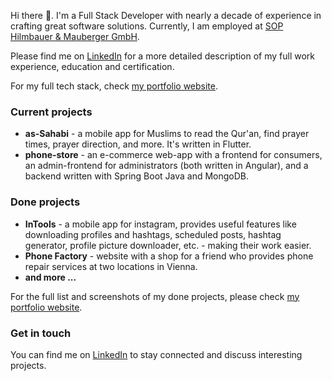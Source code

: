 Hi there 👋. I'm a Full Stack Developer with nearly a decade of experience in crafting great software solutions. Currently, I am employed at [SOP Hilmbauer & Mauberger GmbH](https://www.sop.co.at/).

Please find me on [LinkedIn](https://www.linkedin.com/in/magomedachtaew/) for a more detailed description of my full work experience, education and certification.

For my full tech stack, check [my portfolio website](https://www.magon.dev/).

### Current projects

- **as-Sahabi** - a mobile app for Muslims to read the Qur'an, find prayer times, prayer direction, and more. It's written in Flutter.
- **phone-store** - an e-commerce web-app with a frontend for consumers, an admin-frontend for administrators (both written in Angular), and a backend written with Spring Boot Java and MongoDB.

### Done projects

- **InTools** - a mobile app for instagram, provides useful features like downloading profiles and hashtags, scheduled posts, hashtag generator, profile picture downloader, etc. - making their work easier.
- **Phone Factory** - website with a shop for a friend who provides phone repair services at two locations in Vienna.
- **and more ...**

For the full list and screenshots of my done projects, please check [my portfolio website](https://www.magon.dev/).

### Get in touch
You can find me on [LinkedIn](https://www.linkedin.com/in/magomed-achtaew/) to stay connected and discuss interesting projects.

<!--
**magondev/magondev** is a ✨ _special_ ✨ repository because its `README.md` (this file) appears on your GitHub profile.

Here are some ideas to get you started:

- 🔭 I’m currently working on ...
- 🌱 I’m currently learning ...
- 👯 I’m looking to collaborate on ...
- 🤔 I’m looking for help with ...
- 💬 Ask me about ...
- 📫 How to reach me: ...
- 😄 Pronouns: ...
- ⚡ Fun fact: ...
-->
